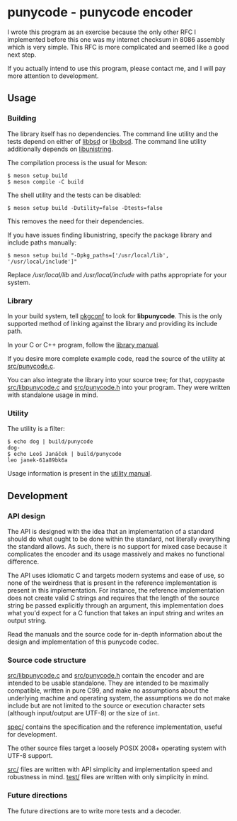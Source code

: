 # punycode - punycode encoder
I wrote this program as an exercise because the only other RFC I implemented
before this one was my internet checksum in 8086 assembly which is very simple.
This RFC is more complicated and seemed like a good next step.

If you actually intend to use this program, please contact me,
and I will pay more attention to development.

## Usage
### Building
The library itself has no dependencies.
The command line utility and the tests depend on either of
[libbsd](https://gitlab.freedesktop.org/libbsd/libbsd/) or
[libobsd](https://github.com/guijan/libobsd).
The command line utility additionally depends on
[libunistring](https://www.gnu.org/software/libunistring/).

The compilation process is the usual for Meson:
```console
$ meson setup build
$ meson compile -C build
```

The shell utility and the tests can be disabled:
```console
$ meson setup build -Dutility=false -Dtests=false
```
This removes the need for their dependencies.

If you have issues finding libunistring, specify the package library and include
paths manually:
```console
$ meson setup build "-Dpkg_paths=['/usr/local/lib', '/usr/local/include']"
```
Replace _/usr/local/lib_ and _/usr/local/include_ with paths appropriate for
your system.

### Library
In your build system, tell [pkgconf](https://github.com/pkgconf/pkgconf) to look
for __libpunycode__. This is the only supported method of linking against the
library and providing its include path.

In your C or C++ program, follow the [library manual](src/punycode.3).

If you desire more complete example code, read the source of the utility at
[src/punycode.c](src/punycode.c).

You can also integrate the library into your source tree; for that,
copypaste [src/libpunycode.c](src/libpunycode.c) and
[src/punycode.h](src/punycode.h) into your program.
They were written with standalone usage in mind.

### Utility
The utility is a filter:
```console
$ echo dog | build/punycode
dog-
$ echo Leoš Janáček | build/punycode
leo janek-61a89bk6a
```
Usage information is present in the [utility manual](src/punycode.1).

## Development
### API design
The API is designed with the idea that an implementation of a standard should do
what ought to be done within the standard, not literally everything the standard
allows. As such, there is no support for mixed case because it complicates the
encoder and its usage massively and makes no functional difference.

The API uses idiomatic C and targets modern systems and ease of use, so none of
the weirdness that is present in the reference implementation is present in this
implementation. For instance, the reference implementation does not create valid
C strings and requires that the length of the source string be passed explicitly
through an argument, this implementation does what you'd expect for a C function
that takes an input string and writes an output string.

Read the manuals and the source code for in-depth information about the
design and implementation of this punycode codec.

### Source code structure
[src/libpunycode.c](src/libpunycode.c) and [src/punycode.h](src/punycode.h)
contain the encoder and are intended to be usable standalone. They are intended
to be maximally compatible, written in pure C99, and make no assumptions about
the underlying machine and operating system, the assumptions we do not make
include but are not limited to the source or execution character sets (although
input/output are UTF-8) or the size of `int`.

[spec/](spec/) contains the specification and the reference implementation,
useful for development.

The other source files target a loosely POSIX 2008+ operating system with UTF-8
support.

[src/](src/) files are written with API simplicity and implementation speed and
robustness in mind.
[test/](test/) files are written with only simplicity in mind.

### Future directions
The future directions are to write more tests and a decoder.
